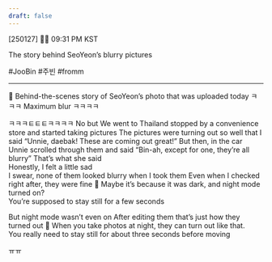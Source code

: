 ```yaml
---
draft: false
---
```

[250127] 🐣💭 09:31 PM KST

The story behind SeoYeon’s blurry pictures

#JooBin #주빈 #fromm

___

🫧 Behind-the-scenes story of SeoYeon’s photo that was uploaded today ㅋㅋㅋ Maximum blur ㅋㅋㅋㅋ

ㅋㅋㅋㅌㅌㅌㅋㅋㅋㅋ No but
We went to Thailand
stopped by a convenience store
and started taking pictures
The pictures were turning out so well that I said
“Unnie, daebak! These are coming out great!”
But then, in the car
Unnie scrolled through them and said
“Bin-ah, except for one, they’re all blurry”
That’s what she said  
Honestly, I felt a little sad  
I swear, none of them looked blurry when I took them
Even when I checked right after, they were fine
🫧 Maybe it’s because it was dark, and night mode turned on?  
You’re supposed to stay still for a few seconds 

But night mode wasn’t even on
After editing them
that’s just how they turned out
🫧 When you take photos at night, they can turn out like that.  
You really need to stay still for about three seconds before moving

ㅠㅠ
